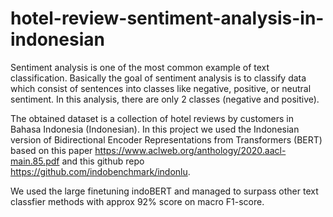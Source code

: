 # hotel-review-sentiment-analysis-in-indonesian

Sentiment analysis is one of the most common example of text classification. Basically the goal of sentiment analysis is to classify data which consist of sentences into classes like negative, positive, or neutral sentiment. In this analysis, there are only 2 classes (negative and positive). 


The obtained dataset is a collection of hotel reviews by customers in Bahasa Indonesia (Indonesian). In this project we used the Indonesian version of Bidirectional Encoder Representations from Transformers (BERT) based on this paper https://www.aclweb.org/anthology/2020.aacl-main.85.pdf and this github repo https://github.com/indobenchmark/indonlu.


We used the large finetuning indoBERT and managed to surpass other text classfier methods with approx 92% score on macro F1-score.
